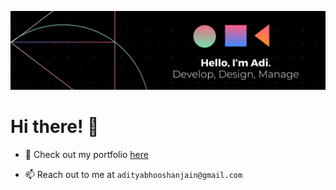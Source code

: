![adi's profile banner](https://github.com/idesignwebapps/idesignwebapps/blob/main/profile-banner.png?raw=true)

# Hi there! 👋

- :art: Check out my portfolio [here](https://adi-ui.site/)

- 📫 Reach out to me at `adityabhooshanjain@gmail.com`
